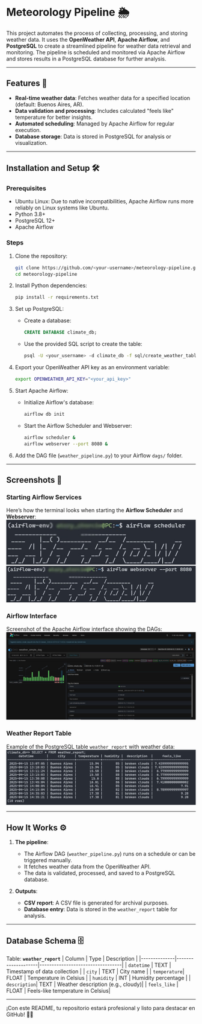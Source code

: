 # Meteorology Pipeline 🌦️

This project automates the process of collecting, processing, and storing weather data. It uses the **OpenWeather API**, **Apache Airflow**, and **PostgreSQL** to create a streamlined pipeline for weather data retrieval and monitoring. The pipeline is scheduled and monitored via Apache Airflow and stores results in a PostgreSQL database for further analysis.

---

## Features 🚀
- **Real-time weather data**: Fetches weather data for a specified location (default: Buenos Aires, AR).
- **Data validation and processing**: Includes calculated "feels like" temperature for better insights.
- **Automated scheduling**: Managed by Apache Airflow for regular execution.
- **Database storage**: Data is stored in PostgreSQL for analysis or visualization.

---

## Installation and Setup 🛠️

### Prerequisites
- Ubuntu Linux: Due to native incompatibilities, Apache Airflow runs more reliably on Linux systems like Ubuntu.
- Python 3.8+
- PostgreSQL 12+
- Apache Airflow

### Steps
1. Clone the repository:
   ```bash
   git clone https://github.com/<your-username>/meteorology-pipeline.git
   cd meteorology-pipeline
   ```

2. Install Python dependencies:
   ```bash
   pip install -r requirements.txt
   ```

3. Set up PostgreSQL:
   - Create a database:
     ```sql
     CREATE DATABASE climate_db;
     ```
   - Use the provided SQL script to create the table:
     ```bash
     psql -U <your_username> -d climate_db -f sql/create_weather_table.sql
     ```

4. Export your OpenWeather API key as an environment variable:
   ```bash
   export OPENWEATHER_API_KEY="<your_api_key>"
   ```

5. Start Apache Airflow:
   - Initialize Airflow's database:
     ```bash
     airflow db init
     ```
   - Start the Airflow Scheduler and Webserver:
     ```bash
     airflow scheduler &
     airflow webserver --port 8080 &
     ```

6. Add the DAG file (`weather_pipeline.py`) to your Airflow `dags/` folder.

---

## Screenshots 📸
### Starting Airflow Services
Here’s how the terminal looks when starting the **Airflow Scheduler** and **Webserver**:
![Airflow Services](images/screenshots/airflow_terminal_1.jpg)
![Airflow Services](images/screenshots/airflow_terminal_2.jpg)

### Airflow Interface
Screenshot of the Apache Airflow interface showing the DAGs:
![Airflow Interface](images/screenshots/interface_airflow.jpg)

### Weather Report Table
Example of the PostgreSQL table `weather_report` with weather data:
![Weather Report Table](images/screenshots/table_weather_report.jpg)

---

## How It Works ⚙️
1. **The pipeline**:
   - The Airflow DAG (`weather_pipeline.py`) runs on a schedule or can be triggered manually.
   - It fetches weather data from the OpenWeather API.
   - The data is validated, processed, and saved to a PostgreSQL database.

2. **Outputs**:
   - **CSV report**: A CSV file is generated for archival purposes.
   - **Database entry**: Data is stored in the `weather_report` table for analysis.

---

## Database Schema 🗄️
Table: **`weather_report`**
| Column       | Type               | Description                      |
|--------------|--------------------|----------------------------------|
| `datetime`   | TEXT               | Timestamp of data collection     |
| `city`       | TEXT               | City name                        |
| `temperature`| FLOAT              | Temperature in Celsius           |
| `humidity`   | INT                | Humidity percentage              |
| `description`| TEXT               | Weather description (e.g., cloudy)|
| `feels_like` | FLOAT              | Feels-like temperature in Celsius|

---


¡Con este README, tu repositorio estará profesional y listo para destacar en GitHub! 🚀✨
